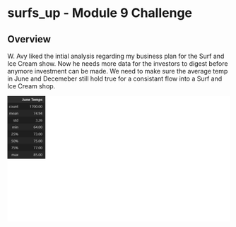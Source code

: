 # surfs_up - Module 9 Challenge

## Overview

W. Avy liked the intial analysis regarding my business plan for the Surf and Ice Cream show. Now he needs more data for the investors to digest before anymore investment can be made.  We need to make sure the average temp in June and Decemeber still hold true for a consistant flow into a Surf and Ice Cream shop.

![June_Temps](https://github.com/Normanfamdamly/surfs_up/blob/main/June_Temps.png)


